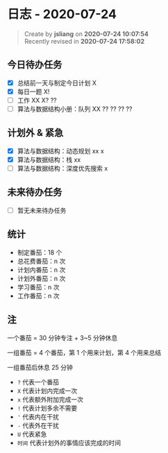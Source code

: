 日志 - 2020-07-24
===

> Create by **jsliang** on **2020-07-24 10:07:54**  
> Recently revised in **2020-07-24 17:58:02**  

## 今日待办任务

* [x] 总结前一天与制定今日计划 X
* [x] 每日一题 X!
* [ ] 工作 XX X? ??
* [ ] 算法与数据结构小册：队列 XX ?? ?? ?? ??

## 计划外 & 紧急

* [x] 算法与数据结构：动态规划 xx x
* [x] 算法与数据结构：栈 xx
* [ ] 算法与数据结构：深度优先搜索 x

## 未来待办任务

* [ ] 暂无未来待办任务

## 统计

* 制定番茄：18 个
* 总花费番茄：n 次
* 计划内番茄：n 次
* 计划外番茄：n 次
* 学习番茄：n 次
* 工作番茄：n 次

## 注

一个番茄 = 30 分钟专注 + 3~5 分钟休息

一组番茄 = 4 个番茄，第 1 个用来计划，第 4 个用来总结

一组番茄后休息 25 分钟

* `?` 代表一个番茄
* `X` 代表计划内完成一次
* `x` 代表额外附加完成一次
* `!` 代表计划多余不需要
* `'` 代表内在干扰
* `-` 代表外在干扰
* `U` 代表紧急
* `时间` 代表计划外的事情应该完成的时间
